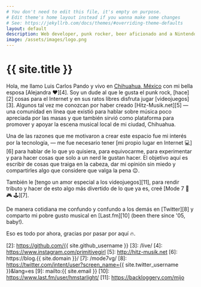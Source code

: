 ```yaml
---
# You don't need to edit this file, it's empty on purpose.
# Edit theme's home layout instead if you wanna make some changes
# See: https://jekyllrb.com/docs/themes/#overriding-theme-defaults
layout: default
description: Web developer, punk rocker, beer aficionado and a Nintendo freak since 1990. | Desarrollador web, punk rocker, aficionado de la cerveza y un fan de Nintendo desde 1990.
image: /assets/images/logo.png
---
```


<h1 class="text-center">{{ site.title }}</h1>

<span class="first-letter">H</span>ola, me llamo Luis Carlos Pando y vivo en [Chihuahua, México][1] con mi bella esposa [Alejandra ❤️][4]. Soy un dude al que le gusta el punk rock, [hace][2] cosas para el Internet y en sus ratos libres disfruta jugar [videojuegos][3]. Algunos tal vez me conozcan por haber creado [Hitz-Musik.net][5] ― una comunidad en línea que existió para hablar sobre música poco apreciada por las masas y que también sirvió como plataforma para promover y apoyar la escena musical local de mi ciudad, Chihuahua.

Una de las razones que me motivaron a crear este espacio fue mi interés por la tecnología, ― me fue necesario tener [mi propio lugar en Internet 💻][6]  para hablar de lo que yo quisiera, para equivocarme, para experimentar y para hacer cosas que solo a un nerd le gustan hacer. El objetivo aquí es escribir de cosas que traiga en la cabeza, dar mi opinión sin miedo y compartirles algo que considere que valga la pena 😉.

También le [tengo un amor especial a los videojuegos][11], para rendir tributo y hacer de esto algo más divertido de lo que ya es, creé [Mode 7 👾 🎮 🕹️][7].

De manera cotidiana me confundo y confundo a los demás en [Twitter][8] y comparto mi pobre gusto musical en [Last.fm][10] (been there since '05, baby!).

Eso es todo por ahora, gracias por pasar por aquí 🔥.

[1]: http://www.municipiochihuahua.gob.mx/
[2]: https://github.com/{{ site.github_username }}
[3]: /live/
[4]: https://www.instagram.com/primitivegirl
[5]: http://hitz-musik.net
[6]: https://blog.{{ site.domain }}/
[7]: /mode7vg/
[8]: https://twitter.com/intent/user?screen_name={{ site.twitter_username }}&lang=es
[9]: mailto:{{ site.email }}
[10]: https://www.last.fm/user/hmstarlight/
[11]: https://backloggery.com/mijo